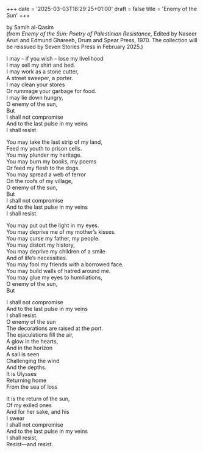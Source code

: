+++
date = '2025-03-03T18:29:25+01:00'
draft = false
title = 'Enemy of the Sun'
+++

by Samih al-Qasim   
(from *Enemy of the Sun: Poetry of Palestinian Resistance*, Edited by Naseer Aruri and Edmund Ghareeb, Drum and Spear Press, 1970. The collection will be reissued by Seven Stories Press in February 2025.)  

I may – if you wish – lose my livelihood  
I may sell my shirt and bed.  
I may work as a stone cutter,  
A street sweeper, a porter.  
I may clean your stores  
Or rummage your garbage for food.  
I may lie down hungry,  
O enemy of the sun,  
But  
I shall not compromise  
And to the last pulse in my veins  
I shall resist.  

You may take the last strip of my land,  
Feed my youth to prison cells.  
You may plunder my heritage.  
You may burn my books, my poems  
Or feed my flesh to the dogs.  
You may spread a web of terror  
On the roofs of my village,  
O enemy of the sun,  
But  
I shall not compromise  
And to the last pulse in my veins  
I shall resist.  

You may put out the light in my eyes.  
You may deprive me of my mother’s kisses.  
You may curse my father, my people.  
You may distort my history,  
You may deprive my children of a smile  
And of life’s necessities.  
You may fool my friends with a borrowed face.  
You may build walls of hatred around me.  
You may glue my eyes to humiliations,  
O enemy of the sun,  
But  

I shall not compromise  
And to the last pulse in my veins  
I shall resist.  
O enemy of the sun  
The decorations are raised at the port.  
The ejaculations fill the air,  
A glow in the hearts,  
And in the horizon  
A sail is seen  
Challenging the wind  
And the depths.  
It is Ulysses  
Returning home  
From the sea of loss  

It is the return of the sun,  
Of my exiled ones  
And for her sake, and his  
I swear  
I shall not compromise  
And to the last pulse in my veins  
I shall resist,  
Resist—and resist.  
